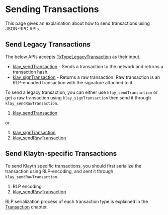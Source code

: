 # Sending Transactions

This page gives an explaination about how to send transactions using JSON-RPC APIs.

## Send Legacy Transactions

The below APIs accepts [TxTypeLegacyTransaction] as their input.

- [klay_sendTransaction] - Sends a transaction to the network and returns a transaction hash.
- [klay_signTransaction] - Returns a raw transaction. Raw transaction is an RLP-encoded transaction with the signature attached to it.

To send a legacy transaction, you can either use `klay_sendTransaction` or get a raw transaction using `klay_signTransaction` then send it through `klay_sendRawTransaction`. 

1. [klay_sendTransaction]

or 

1. [klay_signTransaction]
2. [klay_sendRawTransaction] 

## Send Klaytn-specific Transactions

To send Klaytn specific transactions, you should first serialize the transaction using RLP-encoding, and sent it through `klay_sendRawTransaction`.

1. RLP encoding
2. [klay_sendRawTransaction]

RLP serialization process of each transaction type is explained in the [Transaction] chapter.  


[TxTypeLegacyTransaction]: ../../klaytn/design/transactions/basic.md#txtypelegacytransaction
[klay_sendTransaction]: api-references/platform/transaction.md#klay_sendtransaction
[klay_signTransaction]: api-references/platform/transaction.md#klay_signtransaction
[klay_sendRawTransaction]: api-references/platform/transaction.md#klay_sendrawtransaction
[Transaction]: ../../klaytn/design/transactions/README.md  

